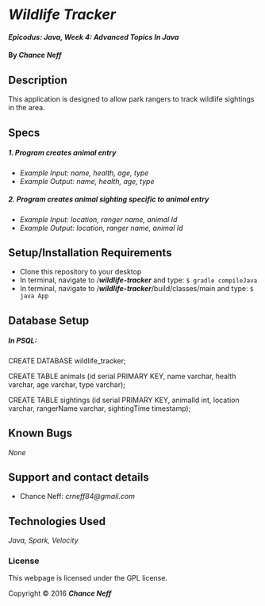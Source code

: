 # _Wildlife Tracker_

#### _Epicodus: Java, Week 4: Advanced Topics In Java_

#### By _**Chance Neff**_

## Description

This application is designed to allow park rangers to track wildlife sightings in the area.

## Specs

##### 1. Program creates animal entry

* _Example Input: name, health, age, type_
* _Example Output: name, health, age, type_

##### 2. Program creates animal sighting specific to animal entry

* _Example Input: location, ranger name, animal Id_
* _Example Output: location, ranger name, animal Id_

## Setup/Installation Requirements

* Clone this repository to your desktop
* In terminal, navigate to /**_wildlife-tracker_** and type: `$ gradle compileJava`
* In terminal, navigate to /**_wildlife-tracker_**/build/classes/main and type: `$ java App`

## Database Setup

##### __In PSQL:__

CREATE DATABASE wildlife_tracker;

CREATE TABLE animals (id serial PRIMARY KEY, name varchar, health varchar, age varchar, type varchar);

CREATE TABLE sightings (id serial PRIMARY KEY, animalId int, location varchar, rangerName varchar, sightingTime timestamp);

## Known Bugs

_None_

## Support and contact details

* Chance Neff: _crneff84@gmail.com_

## Technologies Used

_Java,
Spark,
Velocity_

### License

This webpage is licensed under the GPL license.

Copyright &copy; 2016 **_Chance Neff_**
